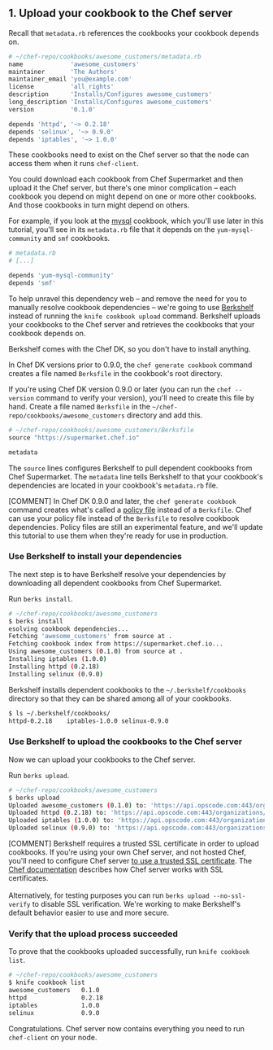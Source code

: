 ## 1. Upload your cookbook to the Chef server

Recall that <code class="file-path">metadata.rb</code> references the cookbooks your cookbook depends on.

```ruby
# ~/chef-repo/cookbooks/awesome_customers/metadata.rb
name             'awesome_customers'
maintainer       'The Authors'
maintainer_email 'you@example.com'
license          'all_rights'
description      'Installs/Configures awesome_customers'
long_description 'Installs/Configures awesome_customers'
version          '0.1.0'

depends 'httpd', '~> 0.2.18'
depends 'selinux', '~> 0.9.0'
depends 'iptables', '~> 1.0.0'
```

These cookbooks need to exist on the Chef server so that the node can access them when it runs `chef-client`.

You could download each cookbook from Chef Supermarket and then upload it the Chef server, but there's one minor complication &ndash; each cookbook you depend on might depend on one or more other cookbooks. And those cookbooks in turn might depend on others.

For example, if you look at the [mysql](https://github.com/chef-cookbooks/mysql/blob/master/metadata.rb) cookbook, which you'll use later in this tutorial, you'll see in its <code class="file-path">metadata.rb</code> file that it depends on the `yum-mysql-community` and `smf` cookbooks.

```ruby
# metadata.rb
# [...]

depends 'yum-mysql-community'
depends 'smf'
```

To help unravel this dependency web &ndash; and remove the need for you to manually resolve cookbook dependencies &ndash; we're going to use [Berkshelf](http://berkshelf.com) instead of running the `knife cookbook upload` command. Berkshelf uploads your cookbooks to the Chef server and retrieves the cookbooks that your cookbook depends on.

Berkshelf comes with the Chef DK, so you don't have to install anything.

In Chef DK versions prior to 0.9.0, the `chef generate cookbook` command creates a file named <code class="file-path">Berksfile</code> in the cookbook's root directory.

If you're using Chef DK version 0.9.0 or later (you can run the `chef --version` command to verify your version), you'll need to create this file by hand. Create a file named <code class="file-path">Berksfile</code> in the <code class="file-path">~/chef-repo/cookbooks/awesome_customers</code> directory and add this.

```ruby
# ~/chef-repo/cookbooks/awesome_customers/Berksfile
source "https://supermarket.chef.io"

metadata
```

The `source` lines configures Berkshelf to pull dependent cookbooks from Chef Supermarket. The `metadata` line tells Berkshelf to that your cookbook's dependencies are located in your cookbook's <code class="file-path">metadata.rb</code> file.

[COMMENT] In Chef DK 0.9.0 and later, the `chef generate cookbook` command creates what's called a [policy file](https://github.com/chef/chef-dk/blob/master/POLICYFILE_README.md) instead of a <code class="file-path">Berksfile</code>. Chef can use your policy file instead of the <code class="file-path">Berksfile</code> to resolve cookbook dependencies. Policy files are still an experimental feature, and we'll update this tutorial to use them when they're ready for use in production.

### Use Berkshelf to install your dependencies

The next step is to have Berkshelf resolve your dependencies by downloading all dependent cookbooks from Chef Supermarket.

Run `berks install`.

```bash
# ~/chef-repo/cookbooks/awesome_customers
$ berks install
esolving cookbook dependencies...
Fetching 'awesome_customers' from source at .
Fetching cookbook index from https://supermarket.chef.io...
Using awesome_customers (0.1.0) from source at .
Installing iptables (1.0.0)
Installing httpd (0.2.18)
Installing selinux (0.9.0)
```

Berkshelf installs dependent cookbooks to the <code class="file-path">~/.berkshelf/cookbooks</code> directory so that they can be shared among all of your cookbooks.

```bash
$ ls ~/.berkshelf/cookbooks/
httpd-0.2.18    iptables-1.0.0 selinux-0.9.0
```

### Use Berkshelf to upload the cookbooks to the Chef server

Now we can upload your cookbooks to the Chef server.

Run `berks upload`.

```bash
# ~/chef-repo/cookbooks/awesome_customers
$ berks upload
Uploaded awesome_customers (0.1.0) to: 'https://api.opscode.com:443/organizations/your-org-name'
Uploaded httpd (0.2.18) to: 'https://api.opscode.com:443/organizations/your-org-name'
Uploaded iptables (1.0.0) to: 'https://api.opscode.com:443/organizations/your-org-name'
Uploaded selinux (0.9.0) to: 'https://api.opscode.com:443/organizations/your-org-name'
```

[COMMENT] Berkshelf requires a trusted SSL certificate in order to upload cookbooks. If you're using your own Chef server, and not hosted Chef, you'll need to configure Chef server [to use a trusted SSL certificate](https://osxdominion.wordpress.com/2015/02/25/configuring-chef-server-12-to-use-trusted-ssl-certs/). The [Chef documentation](http://docs.chef.io/server_security.html#ssl-protocols) describes how Chef server works with SSL certificates.<br/><br/>Alternatively, for testing purposes you can run `berks upload --no-ssl-verify` to disable SSL verification. We're working to make Berkshelf's default behavior easier to use and more secure.

### Verify that the upload process succeeded

To prove that the cookbooks uploaded successfully, run `knife cookbook list`.

```bash
# ~/chef-repo/cookbooks/awesome_customers
$ knife cookbook list
awesome_customers   0.1.0
httpd               0.2.18
iptables            1.0.0
selinux             0.9.0
```

Congratulations. Chef server now contains everything you need to run `chef-client` on your node.
